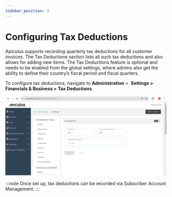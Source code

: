 ```yaml
---
sidebar_position: 3
---
```

# Configuring Tax Deductions

Apiculus supports recording quarterly tax deductions for all customer invoices. The Tax Deductions section lists all such tax deductions and also allows for adding new items. The Tax Deductions feature is optional and needs to be enabled from the global settings, where admins also get the ability to define their country’s fiscal period and fiscal quarters. 

To configure tax deductions, navigate to **Administration** >  **Settings > Financials & Business > Tax Deductions**.

![Configuring Tax Deductions](img/ConfiguringTaxDeductions.png)

:::note
Once set up, tax deductions can be recorded via Subscriber Account Management.
:::
